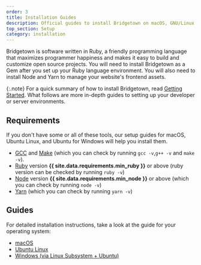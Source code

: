 ```yaml
---
order: 3
title: Installation Guides
description: Official guides to install Bridgetown on macOS, GNU/Linux or Windows.
top_section: Setup
category: installation
---
```


Bridgetown is software written in Ruby, a friendly programming language that maximizes programmer happiness and makes it easy to build and customize open source projects. You will need to install Bridgetown as a Gem after you set up your Ruby language environment. You will also need to install Node and Yarn to manage your website's frontend assets.

{:.note}
For a quick summary of how to install Bridgetown, read [Getting Started](/docs/). What follows are more in-depth guides to setting up your developer or server environments.

## Requirements

If you don't have some or all of these tools, our setup guides for macOS,
Ubuntu Linux, and Ubuntu for Windows will help you install them.

* [GCC](https://gcc.gnu.org/install/) and [Make](https://www.gnu.org/software/make/)
  (which you can check by running `gcc -v`,`g++ -v`  and `make -v`).
* [Ruby](https://www.ruby-lang.org/en/downloads/) version
  **{{ site.data.requirements.min_ruby }}** or above (ruby version can be checked by
  running `ruby -v`)
* [Node](https://nodejs.org) version **{{ site.data.requirements.min_node }}** or
  above (which you can check by running `node -v`)
* [Yarn](https://yarnpkg.com) (which you can check by running `yarn -v`)

## Guides

For detailed installation instructions, take a look at the guide for your operating
system:

* [macOS](/docs/installation/macos/)
* [Ubuntu Linux](/docs/installation/ubuntu/)
* [Windows (via Linux Subsystem + Ubuntu)](/docs/installation/windows/)
